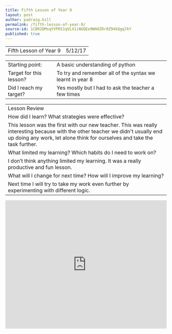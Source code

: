 ```yaml
---
title: Fifth Lesson of Year 9
layout: post
author: padraig.hill
permalink: /fifth-lesson-of-year-9/
source-id: 1CBR2DMsqYVPRS1qVLX1iNUQEe9WHdZRr0Z94kQgq7kY
published: true
---
```

<table>
  <tr>
    <td>Fifth Lesson of Year 9</td>
    <td>5/12/17</td>
  </tr>
</table>


<table>
  <tr>
    <td>Starting point:</td>
    <td>A basic understanding of python</td>
  </tr>
  <tr>
    <td>Target for this lesson?</td>
    <td>To try and remember all of the syntax we learnt in year 8</td>
  </tr>
  <tr>
    <td>Did I reach my target?</td>
    <td>Yes mostly but I had to ask the teacher a few times</td>
  </tr>
</table>


<table>
  <tr>
    <td>Lesson Review</td>
  </tr>
  <tr>
    <td>How did I learn? What strategies were effective?</td>
  </tr>
  <tr>
    <td>This lesson was the first with our new teacher. This was really interesting because with the other teacher we didn't usually end up doing any work, let alone think for ourselves and take the task further. </td>
  </tr>
  <tr>
    <td>What limited my learning? Which habits do I need to work on?</td>
  </tr>
  <tr>
    <td>I don’t think anything limited my learning. It was a really productive and fun lesson. </td>
  </tr>
  <tr>
    <td>What will I change for next time? How will I improve my learning?</td>
  </tr>
  <tr>
    <td>Next time I will try to take my work even further by experimenting with different logic.</td>
  </tr>
</table>

<iframe height="400px" width="100%" src="https://repl.it/@padraighill/4-Pocket-Money?lite=true" scrolling="no" frameborder="no" allowtransparency="true" allowfullscreen="true" sandbox="allow-forms allow-pointer-lock allow-popups allow-same-origin allow-scripts allow-modals"></iframe>
